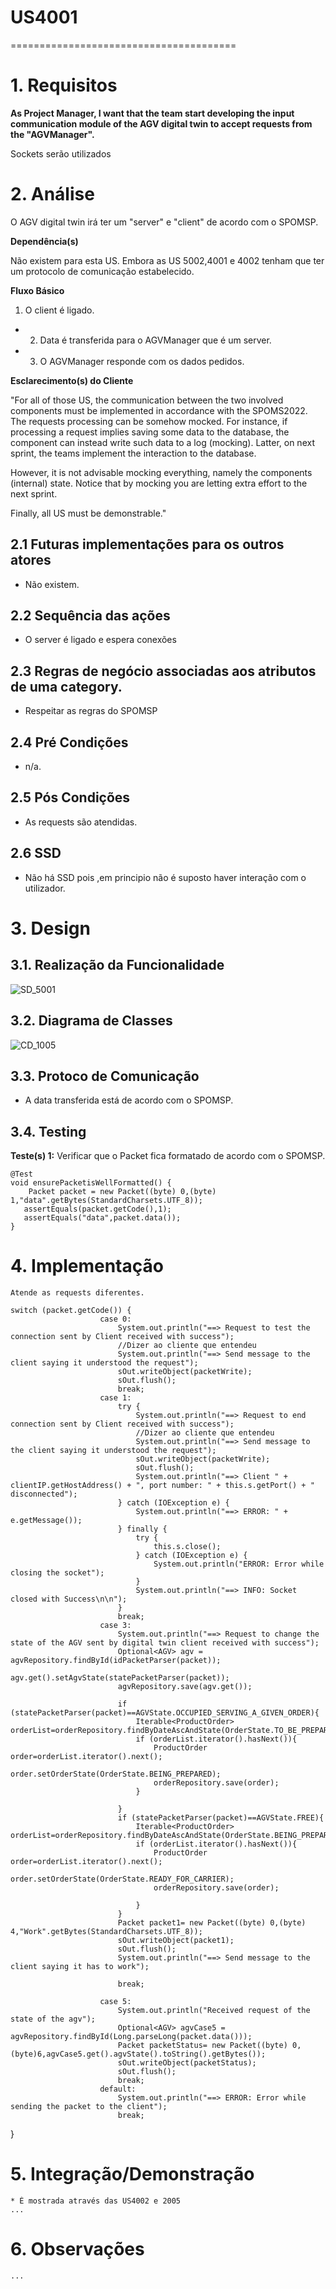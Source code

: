 # US4001
=======================================


# 1. Requisitos

**As Project Manager, I want that the team start developing the input communication module of the AGV digital twin to accept requests from the "AGVManager".**

Sockets serão utilizados

# 2. Análise

O AGV digital twin irá ter um "server" e "client" de acordo com o SPOMSP.

**Dependência(s)**

Não existem para esta US. Embora as US 5002,4001 e 4002 tenham que ter um protocolo de comunicação estabelecido.

**Fluxo Básico**

1. O client é ligado.

- 2. Data é transferida para o AGVManager que é um server.

- 3. O AGVManager responde com os dados pedidos.

**Esclarecimento(s) do Cliente**




"For all of those US, the communication between the two involved components must be implemented in accordance with the SPOMS2022. The requests processing can be somehow mocked. For instance, if processing a request implies saving some data to the database, the component can instead write such data to a log (mocking). Latter, on next sprint, the teams implement the interaction to the database.

However, it is not advisable mocking everything, namely the components (internal) state. Notice that by mocking you are letting extra effort to the next sprint.

Finally, all US must be demonstrable."


## 2.1 Futuras implementações para os outros atores

* Não existem.

## 2.2 Sequência das ações

* O server é ligado e espera conexões

## 2.3 Regras de negócio associadas aos atributos de uma category.

* Respeitar as regras do SPOMSP

## 2.4 Pré Condições

* n/a.

## 2.5 Pós Condições

* As requests são atendidas.

## 2.6 SSD

* Não há SSD pois ,em principio não é suposto haver interação com o utilizador.
# 3. Design

## 3.1. Realização da Funcionalidade

![SD_5001](Diagramas/US4001_SD.svg)


## 3.2. Diagrama de Classes

![CD_1005](Diagramas/US4001_CD.svg)


## 3.3. Protoco de Comunicação

* A data transferida está de acordo com o SPOMSP.


## 3.4. Testing

**Teste(s) 1:** Verificar que o Packet fica formatado de acordo com o SPOMSP.

    @Test
    void ensurePacketisWellFormatted() {
        Packet packet = new Packet((byte) 0,(byte) 1,"data".getBytes(StandardCharsets.UTF_8));
       assertEquals(packet.getCode(),1);
       assertEquals("data",packet.data());
    }


# 4. Implementação

    Atende as requests diferentes.

    switch (packet.getCode()) {
                        case 0:
                            System.out.println("==> Request to test the connection sent by Client received with success");
                            //Dizer ao cliente que entendeu
                            System.out.println("==> Send message to the client saying it understood the request");
                            sOut.writeObject(packetWrite);
                            sOut.flush();
                            break;
                        case 1:
                            try {
                                System.out.println("==> Request to end connection sent by Client received with success");
                                //Dizer ao cliente que entendeu
                                System.out.println("==> Send message to the client saying it understood the request");
                                sOut.writeObject(packetWrite);
                                sOut.flush();
                                System.out.println("==> Client " + clientIP.getHostAddress() + ", port number: " + this.s.getPort() + " disconnected");
                            } catch (IOException e) {
                                System.out.println("==> ERROR: " + e.getMessage());
                            } finally {
                                try {
                                    this.s.close();
                                } catch (IOException e) {
                                    System.out.println("ERROR: Error while closing the socket");
                                }
                                System.out.println("==> INFO: Socket closed with Success\n\n");
                            }
                            break;
                        case 3:
                            System.out.println("==> Request to change the state of the AGV sent by digital twin client received with success");
                            Optional<AGV> agv = agvRepository.findById(idPacketParser(packet));
                            agv.get().setAgvState(statePacketParser(packet));
                            agvRepository.save(agv.get());

                            if (statePacketParser(packet)==AGVState.OCCUPIED_SERVING_A_GIVEN_ORDER){
                                Iterable<ProductOrder> orderList=orderRepository.findByDateAscAndState(OrderState.TO_BE_PREPARED);
                                if (orderList.iterator().hasNext()){
                                    ProductOrder order=orderList.iterator().next();
                                    order.setOrderState(OrderState.BEING_PREPARED);
                                    orderRepository.save(order);
                                }

                            }
                            if (statePacketParser(packet)==AGVState.FREE){
                                Iterable<ProductOrder> orderList=orderRepository.findByDateAscAndState(OrderState.BEING_PREPARED);
                                if (orderList.iterator().hasNext()){
                                    ProductOrder order=orderList.iterator().next();
                                    order.setOrderState(OrderState.READY_FOR_CARRIER);
                                    orderRepository.save(order);

                                }
                            }
                            Packet packet1= new Packet((byte) 0,(byte) 4,"Work".getBytes(StandardCharsets.UTF_8));
                            sOut.writeObject(packet1);
                            sOut.flush();
                            System.out.println("==> Send message to the client saying it has to work");

                            break;

                        case 5:
                            System.out.println("Received request of the state of the agv");
                            Optional<AGV> agvCase5 = agvRepository.findById(Long.parseLong(packet.data()));
                            Packet packetStatus= new Packet((byte) 0,(byte)6,agvCase5.get().agvState().toString().getBytes());
                            sOut.writeObject(packetStatus);
                            sOut.flush();
                            break;
                        default:
                            System.out.println("==> ERROR: Error while sending the packet to the client");
                            break;
}

# 5. Integração/Demonstração

    * É mostrada através das US4002 e 2005
    ...
# 6. Observações

    ...